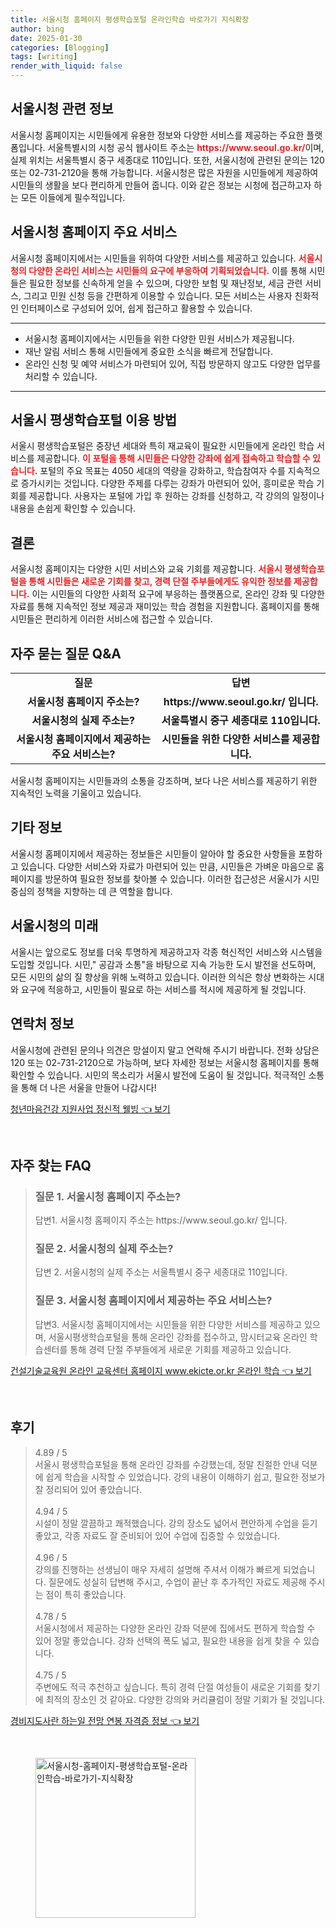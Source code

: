 ```yaml
---
title: 서울시청 홈페이지 평생학습포털 온라인학습 바로가기 지식확장
author: bing
date: 2025-01-30
categories: [Blogging]
tags: [writing]
render_with_liquid: false
---
```



<h2 id='서울시청_정보'>서울시청 관련 정보</h2>

<p>서울시청 홈페이지는 시민들에게 유용한 정보와 다양한 서비스를 제공하는 주요한 플랫폼입니다. 서울특별시의 시청 공식 웹사이트 주소는 <b><span style="color: #ee2323;">https://www.seoul.go.kr/</span></b>이며, 실제 위치는 서울특별시 중구 세종대로 110입니다. 또한, 서울시청에 관련된 문의는 120 또는 02-731-2120을 통해 가능합니다. 서울시청은 많은 자원을 시민들에게 제공하여 시민들의 생활을 보다 편리하게 만들어 줍니다. 이와 같은 정보는 시청에 접근하고자 하는 모든 이들에게 필수적입니다.</p>

<h2 id='주요_서비스'>서울시청 홈페이지 주요 서비스</h2>

<p>서울시청 홈페이지에서는 시민들을 위하여 다양한 서비스를 제공하고 있습니다. <b><span style="color: #ee2323;">서울시청의 다양한 온라인 서비스는 시민들의 요구에 부응하여 기획되었습니다.</span></b> 이를 통해 시민들은 필요한 정보를 신속하게 얻을 수 있으며, 다양한 보험 및 재난정보, 세금 관련 서비스, 그리고 민원 신청 등을 간편하게 이용할 수 있습니다. 모든 서비스는 사용자 친화적인 인터페이스로 구성되어 있어, 쉽게 접근하고 활용할 수 있습니다.</p>

<hr />

<ul>
    <li>서울시청 홈페이지에서는 시민들을 위한 다양한 민원 서비스가 제공됩니다.</li>
    <li>재난 알림 서비스 통해 시민들에게 중요한 소식을 빠르게 전달합니다.</li>
    <li>온라인 신청 및 예약 서비스가 마련되어 있어, 직접 방문하지 않고도 다양한 업무를 처리할 수 있습니다.</li>
</ul>

<hr />

<h2 id='평생학습포털_이용법'>서울시 평생학습포털 이용 방법</h2>

<p>서울시 평생학습포털은 중장년 세대와 특히 재교육이 필요한 시민들에게 온라인 학습 서비스를 제공합니다. <b><span style="color: #ee2323;">이 포털을 통해 시민들은 다양한 강좌에 쉽게 접속하고 학습할 수 있습니다.</span></b> 포털의 주요 목표는 4050 세대의 역량을 강화하고, 학습참여자 수를 지속적으로 증가시키는 것입니다. 다양한 주제를 다루는 강좌가 마련되어 있어, 흥미로운 학습 기회를 제공합니다. 사용자는 포털에 가입 후 원하는 강좌를 신청하고, 각 강의의 일정이나 내용을 손쉽게 확인할 수 있습니다.</p>

<h2 id='결론'>결론</h2>

<p>서울시청 홈페이지는 다양한 시민 서비스와 교육 기회를 제공합니다. <b><span style="color: #ee2323;">서울시 평생학습포털을 통해 시민들은 새로운 기회를 찾고, 경력 단절 주부들에게도 유익한 정보를 제공합니다.</span></b> 이는 시민들의 다양한 사회적 요구에 부응하는 플랫폼으로, 온라인 강좌 및 다양한 자료를 통해 지속적인 정보 제공과 재미있는 학습 경험을 지원합니다. 홈페이지를 통해 시민들은 편리하게 이러한 서비스에 접근할 수 있습니다.</p>

<h2 id='자주묻는질문'>자주 묻는 질문 Q&A</h2>

<table>
    <tr>
        <td style="text-align: center; height: 17px;"><b>질문</b></td>
        <td style="text-align: center; height: 17px;"><b>답변</b></td>
    </tr>
    <tr>
        <td style="text-align: center; height: 17px;"><b>서울시청 홈페이지 주소는?</b></td>
        <td style="text-align: center; height: 17px;"><b>https://www.seoul.go.kr/ 입니다.</b></td>
    </tr>
    <tr>
        <td style="text-align: center; height: 17px;"><b>서울시청의 실제 주소는?</b></td>
        <td style="text-align: center; height: 17px;"><b>서울특별시 중구 세종대로 110입니다.</b></td>
    </tr>
    <tr>
        <td style="text-align: center; height: 17px;"><b>서울시청 홈페이지에서 제공하는 주요 서비스는?</b></td>
        <td style="text-align: center; height: 17px;"><b>시민들을 위한 다양한 서비스를 제공합니다.</b></td>
    </tr>
</table>

<p>서울시청 홈페이지는 시민들과의 소통을 강조하며, 보다 나은 서비스를 제공하기 위한 지속적인 노력을 기울이고 있습니다.</p>

<h2 id='기타_정보'>기타 정보</h2>

<p>서울시청 홈페이지에서 제공하는 정보들은 시민들이 알아야 할 중요한 사항들을 포함하고 있습니다. 다양한 서비스와 자료가 마련되어 있는 만큼, 시민들은 가벼운 마음으로 홈페이지를 방문하여 필요한 정보를 찾아볼 수 있습니다. 이러한 접근성은 서울시가 시민 중심의 정책을 지향하는 데 큰 역할을 합니다.</p>

<h2 id='서울시청의_미래'>서울시청의 미래</h2>

<p>서울시는 앞으로도 정보를 더욱 투명하게 제공하고자 각종 혁신적인 서비스와 시스템을 도입할 것입니다. 시민," 공감과 소통"을 바탕으로 지속 가능한 도시 발전을 선도하며, 모든 시민의 삶의 질 향상을 위해 노력하고 있습니다. 이러한 의식은 항상 변화하는 시대와 요구에 적응하고, 시민들이 필요로 하는 서비스를 적시에 제공하게 될 것입니다.</p>

<h2 id='연락처_정보'>연락처 정보</h2>

<p>서울시청에 관련된 문의나 의견은 망설이지 말고 연락해 주시기 바랍니다. 전화 상담은 120 또는 02-731-2120으로 가능하며, 보다 자세한 정보는 서울시청 홈페이지를 통해 확인할 수 있습니다. 시민의 목소리가 서울시 발전에 도움이 될 것입니다. 적극적인 소통을 통해 더 나은 서울을 만들어 나갑시다!</p>


<p><a class="click-button" title="청년마음건강 지원사업 정신적 웰빙" href="https://afficreate.github.io/posts/%EC%B2%AD%EB%85%84%EB%A7%88%EC%9D%8C%EA%B1%B4%EA%B0%95-%EC%A7%80%EC%9B%90%EC%82%AC%EC%97%85-%EC%A0%95%EC%8B%A0%EC%A0%81-%EC%9B%B0%EB%B9%99/" rel="dofollow">청년마음건강 지원사업 정신적 웰빙 👈 보기</a></p><br>
<h2 id='자주_찾는_FAQ'>자주 찾는 FAQ</h2>
<div itemscope="" itemtype="https://schema.org/FAQPage"> 
<blockquote> 
<div itemscope="" itemprop="mainEntity" itemtype="https://schema.org/Question"> 
<h3 itemprop="name">질문 1. 서울시청 홈페이지 주소는?</h3> 
<div itemscope="" itemprop="acceptedAnswer" itemtype="https://schema.org/Answer"> 
<span itemprop="text"> 
<p>답변1. 서울시청 홈페이지 주소는 https://www.seoul.go.kr/ 입니다.</p> 
</span> 
</div> 
</div> 
<div itemscope="" itemprop="mainEntity" itemtype="https://schema.org/Question"> 
<h3 itemprop="name">질문 2. 서울시청의 실제 주소는?</h3> 
<div itemscope="" itemprop="acceptedAnswer" itemtype="https://schema.org/Answer"> 
<span itemprop="text"> 
<p>답변 2. 서울시청의 실제 주소는 서울특별시 중구 세종대로 110입니다.</p> 
</span> 
</div> 
</div> 
<div itemscope="" itemprop="mainEntity" itemtype="https://schema.org/Question"> 
<h3 itemprop="name">질문 3. 서울시청 홈페이지에서 제공하는 주요 서비스는?</h3> 
<div itemscope="" itemprop="acceptedAnswer" itemtype="https://schema.org/Answer"> 
<span itemprop="text"> 
<p>답변3. 서울시청 홈페이지에서는 시민들을 위한 다양한 서비스를 제공하고 있으며, 서울시평생학습포털을 통해 온라인 강좌를 접수하고, 맘시터교육 온라인 학습센터를 통해 경력 단절 주부들에게 새로운 기회를 제공하고 있습니다.</p> 
</span> 
</div> 
</div> 
</blockquote> 
</div>
<p><a class="click-button" title="건설기술교육원 온라인 교육센터 홈페이지 www.ekicte.or.kr 온라인 학습" href="https://afficreate.github.io/posts/%EA%B1%B4%EC%84%A4%EA%B8%B0%EC%88%A0%EA%B5%90%EC%9C%A1%EC%9B%90-%EC%98%A8%EB%9D%BC%EC%9D%B8-%EA%B5%90%EC%9C%A1%EC%84%BC%ED%84%B0-%ED%99%88%ED%8E%98%EC%9D%B4%EC%A7%80-www.ekicte.or.kr-%EC%98%A8%EB%9D%BC%EC%9D%B8-%ED%95%99%EC%8A%B5/" rel="dofollow">건설기술교육원 온라인 교육센터 홈페이지 www.ekicte.or.kr 온라인 학습 👈 보기</a></p><br>
<h2 id='후기'>후기</h2>
<div itemscope itemtype="https://schema.org/Product">
  <blockquote>
  <div itemprop="review" itemscope itemtype="https://schema.org/Review">
      <div itemprop="reviewRating" itemscope itemtype="https://schema.org/Rating"> <span itemprop="ratingValue">4.89</span> / <span itemprop="bestRating">5</span> </div>
      <span itemprop="reviewBody">서울시 평생학습포털을 통해 온라인 강좌를 수강했는데, 정말 친절한 안내 덕분에 쉽게 학습을 시작할 수 있었습니다. 강의 내용이 이해하기 쉽고, 필요한 정보가 잘 정리되어 있어 좋았습니다.</span>
  </div>
  <br>
  <div itemprop="review" itemscope itemtype="https://schema.org/Review">
      <div itemprop="reviewRating" itemscope itemtype="https://schema.org/Rating"> <span itemprop="ratingValue">4.94</span> / <span itemprop="bestRating">5</span> </div>
      <span itemprop="reviewBody">시설이 정말 깔끔하고 쾌적했습니다. 강의 장소도 넓어서 편안하게 수업을 듣기 좋았고, 각종 자료도 잘 준비되어 있어 수업에 집중할 수 있었습니다.</span>
  </div>
  <br>
  <div itemprop="review" itemscope itemtype="https://schema.org/Review">
      <div itemprop="reviewRating" itemscope itemtype="https://schema.org/Rating"> <span itemprop="ratingValue">4.96</span> / <span itemprop="bestRating">5</span> </div>
      <span itemprop="reviewBody">강의를 진행하는 선생님이 매우 자세히 설명해 주셔서 이해가 빠르게 되었습니다. 질문에도 성실히 답변해 주시고, 수업이 끝난 후 추가적인 자료도 제공해 주시는 점이 특히 좋았습니다.</span>
  </div>
  <br>
  <div itemprop="review" itemscope itemtype="https://schema.org/Review">
      <div itemprop="reviewRating" itemscope itemtype="https://schema.org/Rating"> <span itemprop="ratingValue">4.78</span> / <span itemprop="bestRating">5</span> </div>
      <span itemprop="reviewBody">서울시청에서 제공하는 다양한 온라인 강좌 덕분에 집에서도 편하게 학습할 수 있어 정말 좋았습니다. 강좌 선택의 폭도 넓고, 필요한 내용을 쉽게 찾을 수 있습니다.</span>
  </div>
  <br>
  <div itemprop="review" itemscope itemtype="https://schema.org/Review">
      <div itemprop="reviewRating" itemscope itemtype="https://schema.org/Rating"> <span itemprop="ratingValue">4.75</span> / <span itemprop="bestRating">5</span> </div>
      <span itemprop="reviewBody">주변에도 적극 추천하고 싶습니다. 특히 경력 단절 여성들이 새로운 기회를 찾기에 최적의 장소인 것 같아요. 다양한 강의와 커리큘럼이 정말 기회가 될 것입니다.</span>
  </div>
  </blockquote>
</div>
<p><a class="click-button" title="경비지도사란 하는일 전망 연봉 자격증 정보" href="https://afficreate.github.io/posts/%EA%B2%BD%EB%B9%84%EC%A7%80%EB%8F%84%EC%82%AC%EB%9E%80-%ED%95%98%EB%8A%94%EC%9D%BC-%EC%A0%84%EB%A7%9D-%EC%97%B0%EB%B4%89-%EC%9E%90%EA%B2%A9%EC%A6%9D-%EC%A0%95%EB%B3%B4/" rel="dofollow">경비지도사란 하는일 전망 연봉 자격증 정보 👈 보기</a></p><br>
<figure class="image"><img src="https://afficreate.github.io/assets/img/thumbnail/서울시청-홈페이지-평생학습포털-온라인학습-바로가기-지식확장.webp" alt="서울시청-홈페이지-평생학습포털-온라인학습-바로가기-지식확장" width="256" height="256"></figure>